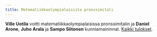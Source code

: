 ```yaml
---
title: Matematiikkaolympialaisista pronssimitali
---
```


**Ville Uotila** voitti matematiikkaolympialaisissa pronssimitalin ja
**Daniel Arone**, **Juho Arala** ja **Sampo Siitonen** kunniamaininnat.
[Kaikki tulokset](https://www.imo-official.org/year_country_r.aspx?year=2021).
